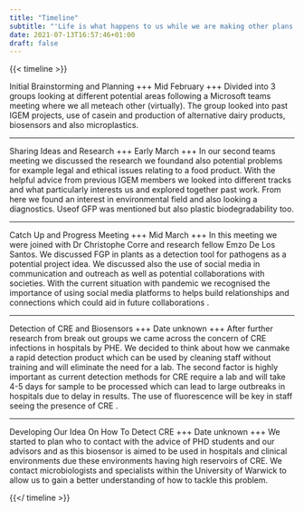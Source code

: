 ```yaml
---
title: "Timeline"
subtitle: "'Life is what happens to us while we are making other plans.' -- Allen Saunders "
date: 2021-07-13T16:57:46+01:00
draft: false
---
```


{{< timeline >}}

Initial Brainstorming and Planning
+++
Mid February
+++
Divided into 3 groups looking at different potential areas following a Microsoft teams meeting where we all meteach other (virtually). The group looked into past IGEM projects, use of casein and production of alternative dairy products, biosensors and also microplastics.

***
Sharing Ideas and Research
+++
Early March
+++
In our second teams meeting we discussed the research we foundand also potential problems for example legal and ethical issues relating to a food product. With the helpful advice from previous IGEM members we looked into different tracks and what particularly interests us and explored together past work. From here we found an interest in environmental field and also looking a diagnostics. Useof GFP was mentioned but also plastic biodegradability too.

***
Catch Up and Progress Meeting
+++
Mid March
+++
In this meeting we were joined with Dr Christophe Corre and research fellow Emzo De Los Santos. We discussed FGP in plants as a detection tool for pathogens as a  potential project idea. We discussed also the use of social media in communication and outreach as well as potential collaborations with societies. With the current situation with pandemic we recognised the importance of using social media platforms to helps build relationships and connections which could aid in future collaborations .

***
Detection of CRE and Biosensors
+++
Date unknown
+++
After further research from break out groups we came across the concern of CRE infections in hospitals by PHE. We decided to think about how we canmake a rapid detection product which can be used by cleaning staff without training and will eliminate the need for a lab. The second factor is highly important as current detection methods for CRE require a lab and will take 4-5 days for sample to be processed which can lead to large outbreaks in hospitals due to delay in results. The use of fluorescence will be key in staff seeing the presence of CRE .

***
Developing Our Idea On How To Detect CRE
+++
Date unknown
+++
We started to plan who to contact with the advice of PHD students and our advisors and as this biosensor is aimed to be used in hospitals and clinical environments due these environments having high reservoirs of CRE. We contact microbiologists and specialists within the University of Warwick to allow us to gain a better understanding of how to tackle this problem.

{{</ timeline >}}
